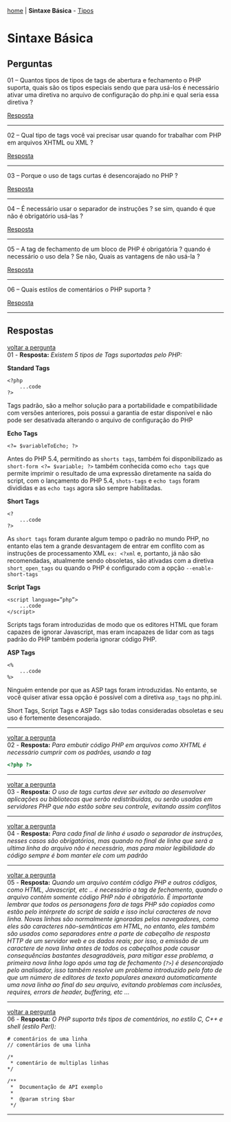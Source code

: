 [home](https://github.com/luk4z7/questionnairePHP/blob/master/pt_br/referencia-linguagem/home.md) | **Sintaxe Básica** - [Tipos](https://github.com/luk4z7/questionnairePHP/blob/master/pt_br/referencia-linguagem/tipos.md)


Sintaxe Básica
==============

Perguntas
---------

<a name="back01">01</a> – Quantos tipos de tipos de tags de abertura e fechamento o PHP suporta, quais são os tipos especiais sendo
que para usá-los é necessário ativar uma diretiva no arquivo de configuração do php.ini e qual seria essa diretiva ?

<a href="#01">Resposta</a>
***


<a name="back02">02</a> – Qual tipo de tags você vai precisar usar quando for trabalhar com PHP em arquivos XHTML ou XML ?

<a href="#02">Resposta</a>
***


<a name="back03">03</a> – Porque o uso de tags curtas é desencorajado no PHP ?

<a href="#03">Resposta</a>
***


<a name="back04">04</a> – É necessário usar o separador de instruções ? se sim, quando é que não é obrigatório usá-las ?

<a href="#04">Resposta</a>
***


<a name="back05">05</a> – A tag de fechamento de um bloco de PHP é obrigatória ? quando é necessário o uso dela ? Se não, Quais
as vantagens de não usá-la ?

<a href="#05">Resposta</a>
***


<a name="back06">06</a> – Quais estilos de comentários o PHP suporta ?

<a href="#06">Resposta</a>
***



Respostas
---------

<a href="#back01">voltar a pergunta</a><br/>
<a name="01">01</a> - **Resposta:** _Existem 5 tipos de Tags suportadas pelo PHP:_


__Standard Tags__

    <?php
        ...code
    ?>

Tags padrão, são a melhor solução para a portabilidade e compatibilidade com versões anteriores, pois possui a garantia
de estar disponível e não pode ser desativada alterando o arquivo de configuração do PHP


__Echo Tags__

    <?= $variableToEcho; ?>

Antes do PHP 5.4, permitindo as `shorts tags`, também foi disponibilizado as `short-form <?= $variable; ?>`
também conhecida como `echo tags` que permite imprimir o resultado de uma expressão diretamente na saída do
script, com o lançamento do PHP 5.4, `shots-tags` e `echo tags` foram divididas e as `echo tags` agora são
sempre habilitadas.


__Short Tags__

    <?
        ...code
    ?>

As `short tags` foram durante algum tempo o padrão no mundo PHP, no entanto elas tem a grande desvantagem de entrar
em conflito com as instruções de processamento XML `ex: <?xml` e, portanto, já não são recomendadas, atualmente sendo
obsoletas, são ativadas com a diretiva `short_open_tags` ou quando o PHP é configurado com a opção `--enable-short-tags`


__Script Tags__

    <script language=”php”>
        ...code
    </script>

Scripts tags foram introduzidas de modo que os editores HTML que foram capazes de ignorar Javascript, mas eram incapazes
de lidar com as tags padrão do PHP também poderia ignorar código PHP.


__ASP Tags__

    <%
        ...code
    %>

Ninguém entende por que as ASP tags foram introduzidas. No entanto, se você quiser ativar essa opção é possível com a
diretiva `asp_tags` no php.ini.

Short Tags, Script Tags e ASP Tags são todas consideradas obsoletas e seu uso é fortemente desencorajado.

***


<a href="#back02">voltar a pergunta</a><br/>
<a name="02">02</a> - **Resposta:** _Para embutir código PHP em arquivos como XHTML é necessário cumprir com os padrões, usando a tag_

```php
<?php ?>
```
***


<a href="#back03">voltar a pergunta</a><br/>
<a name="03">03</a> - **Resposta:** _O uso de tags curtas deve ser evitado ao desenvolver aplicações ou bibliotecas que serão 
redistribuidas, ou serão usadas em servidores PHP que não estão sobre seu controle, evitando assim conflitos_

***


<a href="#back04">voltar a pergunta</a><br/>
<a name="04">04</a> - **Resposta:** _Para cada final de linha é usado o separador de instruções, nesses casos são obrigatórios, 
mas quando no final de linha que será a ultima linha do arquivo não é necessário, mas para maior legibilidade do código sempre é 
bom manter ele com um padrão_

***


<a href="#back05">voltar a pergunta</a><br/>
<a name="05">05</a> - **Resposta:** _Quando um arquivo contém código PHP e outros códigos, como HTML, Javascript, etc .. 
é necessário a tag de fechamento, quando o arquivo contém somente código PHP não é obrigatório.
É importante lembrar que todos os personagens fora de tags PHP são copiados como estão pelo intérprete do script de saída e
isso inclui caracteres de nova linha.
Novas linhas são normalmente ignoradas pelos navegadores, como eles são caracteres não-semânticas em HTML, no entanto, eles
também são usados como separadores entre a parte de cabeçalho de resposta HTTP de um servidor web e os dados reais;
por isso, a emissão de um caractere de nova linha antes de todos os cabeçalhos pode causar consequências bastantes
desagradáveis, para mitigar esse problema, a primeira nova linha logo após uma tag de fechamento (`?>`) é desencorajado
pelo analisador, isso também resolve um problema introduzido pelo fato de que um número de editores de texto populares
anexará automaticamente uma nova linha ao final do seu arquivo,
evitando problemas com inclusões, requires, errors de header, buffering, etc ..._

***


<a href="#back06">voltar a pergunta</a><br/>
<a name="06">06</a> - **Resposta:** _O PHP suporta três tipos de comentários, no estilo C, C++ e shell (estilo Perl):_

    # comentários de uma linha
    // comentários de uma linha

    /*
     * comentário de multiplas linhas
    */

    /**
     *  Documentação de API exemplo
     *
     *  @param string $bar
     */

***
